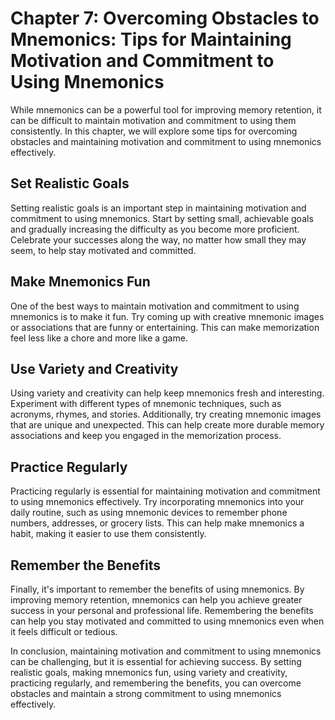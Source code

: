Chapter 7: Overcoming Obstacles to Mnemonics: Tips for Maintaining Motivation and Commitment to Using Mnemonics
===============================================================================================================

While mnemonics can be a powerful tool for improving memory retention, it can be difficult to maintain motivation and commitment to using them consistently. In this chapter, we will explore some tips for overcoming obstacles and maintaining motivation and commitment to using mnemonics effectively.

Set Realistic Goals
-------------------

Setting realistic goals is an important step in maintaining motivation and commitment to using mnemonics. Start by setting small, achievable goals and gradually increasing the difficulty as you become more proficient. Celebrate your successes along the way, no matter how small they may seem, to help stay motivated and committed.

Make Mnemonics Fun
------------------

One of the best ways to maintain motivation and commitment to using mnemonics is to make it fun. Try coming up with creative mnemonic images or associations that are funny or entertaining. This can make memorization feel less like a chore and more like a game.

Use Variety and Creativity
--------------------------

Using variety and creativity can help keep mnemonics fresh and interesting. Experiment with different types of mnemonic techniques, such as acronyms, rhymes, and stories. Additionally, try creating mnemonic images that are unique and unexpected. This can help create more durable memory associations and keep you engaged in the memorization process.

Practice Regularly
------------------

Practicing regularly is essential for maintaining motivation and commitment to using mnemonics effectively. Try incorporating mnemonics into your daily routine, such as using mnemonic devices to remember phone numbers, addresses, or grocery lists. This can help make mnemonics a habit, making it easier to use them consistently.

Remember the Benefits
---------------------

Finally, it's important to remember the benefits of using mnemonics. By improving memory retention, mnemonics can help you achieve greater success in your personal and professional life. Remembering the benefits can help you stay motivated and committed to using mnemonics even when it feels difficult or tedious.

In conclusion, maintaining motivation and commitment to using mnemonics can be challenging, but it is essential for achieving success. By setting realistic goals, making mnemonics fun, using variety and creativity, practicing regularly, and remembering the benefits, you can overcome obstacles and maintain a strong commitment to using mnemonics effectively.
